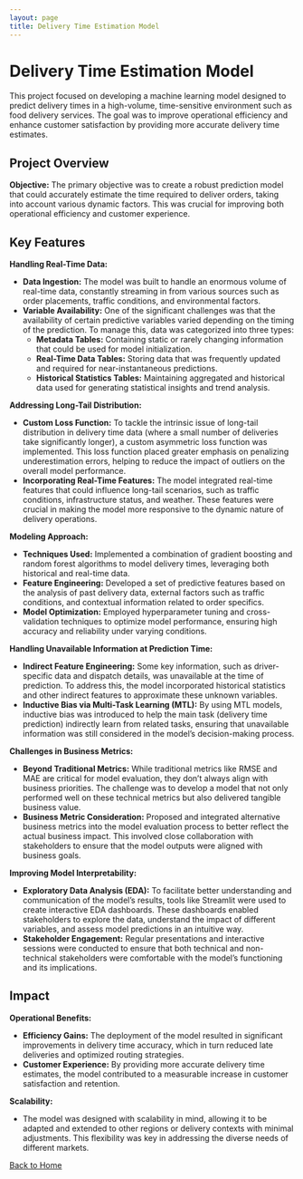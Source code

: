 ```yaml
---
layout: page
title: Delivery Time Estimation Model
---
```


# Delivery Time Estimation Model

This project focused on developing a machine learning model designed to predict delivery times in a high-volume, time-sensitive environment such as food delivery services. The goal was to improve operational efficiency and enhance customer satisfaction by providing more accurate delivery time estimates.

## Project Overview

<!-- ![Model Workflow](../assets/images/delivery-time-workflow.png) -->

**Objective:** The primary objective was to create a robust prediction model that could accurately estimate the time required to deliver orders, taking into account various dynamic factors. This was crucial for improving both operational efficiency and customer experience.

## Key Features

**Handling Real-Time Data:**
- **Data Ingestion:** The model was built to handle an enormous volume of real-time data, constantly streaming in from various sources such as order placements, traffic conditions, and environmental factors.
- **Variable Availability:** One of the significant challenges was that the availability of certain predictive variables varied depending on the timing of the prediction. To manage this, data was categorized into three types:
    - **Metadata Tables:** Containing static or rarely changing information that could be used for model initialization.
    - **Real-Time Data Tables:** Storing data that was frequently updated and required for near-instantaneous predictions.
    - **Historical Statistics Tables:** Maintaining aggregated and historical data used for generating statistical insights and trend analysis.

**Addressing Long-Tail Distribution:**
- **Custom Loss Function:** To tackle the intrinsic issue of long-tail distribution in delivery time data (where a small number of deliveries take significantly longer), a custom asymmetric loss function was implemented. This loss function placed greater emphasis on penalizing underestimation errors, helping to reduce the impact of outliers on the overall model performance.
- **Incorporating Real-Time Features:** The model integrated real-time features that could influence long-tail scenarios, such as traffic conditions, infrastructure status, and weather. These features were crucial in making the model more responsive to the dynamic nature of delivery operations.

**Modeling Approach:**
- **Techniques Used:** Implemented a combination of gradient boosting and random forest algorithms to model delivery times, leveraging both historical and real-time data.
- **Feature Engineering:** Developed a set of predictive features based on the analysis of past delivery data, external factors such as traffic conditions, and contextual information related to order specifics.
- **Model Optimization:** Employed hyperparameter tuning and cross-validation techniques to optimize model performance, ensuring high accuracy and reliability under varying conditions.

**Handling Unavailable Information at Prediction Time:**
- **Indirect Feature Engineering:** Some key information, such as driver-specific data and dispatch details, was unavailable at the time of prediction. To address this, the model incorporated historical statistics and other indirect features to approximate these unknown variables.
- **Inductive Bias via Multi-Task Learning (MTL):** By using MTL models, inductive bias was introduced to help the main task (delivery time prediction) indirectly learn from related tasks, ensuring that unavailable information was still considered in the model’s decision-making process.

**Challenges in Business Metrics:**
- **Beyond Traditional Metrics:** While traditional metrics like RMSE and MAE are critical for model evaluation, they don’t always align with business priorities. The challenge was to develop a model that not only performed well on these technical metrics but also delivered tangible business value.
- **Business Metric Consideration:** Proposed and integrated alternative business metrics into the model evaluation process to better reflect the actual business impact. This involved close collaboration with stakeholders to ensure that the model outputs were aligned with business goals.

**Improving Model Interpretability:**
- **Exploratory Data Analysis (EDA):** To facilitate better understanding and communication of the model’s results, tools like Streamlit were used to create interactive EDA dashboards. These dashboards enabled stakeholders to explore the data, understand the impact of different variables, and assess model predictions in an intuitive way.
- **Stakeholder Engagement:** Regular presentations and interactive sessions were conducted to ensure that both technical and non-technical stakeholders were comfortable with the model’s functioning and its implications.

## Impact

**Operational Benefits:**
- **Efficiency Gains:** The deployment of the model resulted in significant improvements in delivery time accuracy, which in turn reduced late deliveries and optimized routing strategies.
- **Customer Experience:** By providing more accurate delivery time estimates, the model contributed to a measurable increase in customer satisfaction and retention.

**Scalability:**
- The model was designed with scalability in mind, allowing it to be adapted and extended to other regions or delivery contexts with minimal adjustments. This flexibility was key in addressing the diverse needs of different markets.

[Back to Home](../index.md)